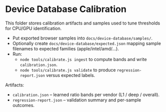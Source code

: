# Device Database Calibration

This folder stores calibration artifacts and samples used to tune thresholds for CPU/GPU identification.

- Put exported browser samples into `docs/device-database/samples/`.
- Optionally create `docs/device-database/expected.json` mapping sample filenames to expected families (apple/intel/amd/...).
- Run:
  - `node tools/calibrate.js ingest` to compute bands and write `calibration.json`.
  - `node tools/calibrate.js validate` to produce `regression-report.json` versus expected labels.

Artifacts:
- `calibration.json` – learned ratio bands per vendor (L1 / deep / overall).
- `regression-report.json` – validation summary and per-sample outcomes.

